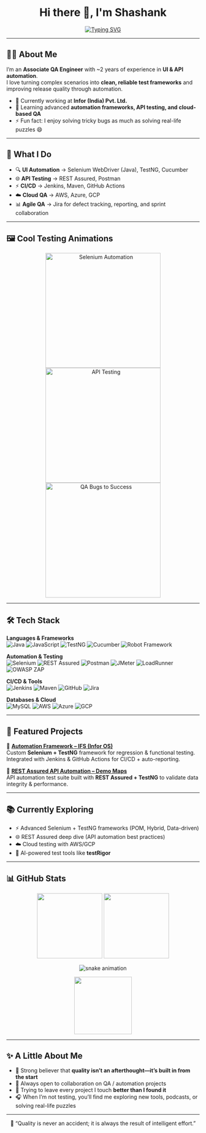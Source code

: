 <!-- Header with Wave -->
<h1 align="center">Hi there 👋, I'm Shashank</h1>

<!-- Typing Animation -->
<p align="center">
  <a href="https://github.com/DNS-Shashank">
    <img src="https://readme-typing-svg.herokuapp.com?font=Fira+Code&size=22&duration=3000&pause=1000&color=00C2FF&center=true&vCenter=true&width=600&lines=QA+Engineer+%7C+Automation+Tester;UI+%26+API+Automation+with+Selenium+%26+REST+Assured;Passionate+about+Building+Robust+Test+Frameworks;Always+Learning+%26+Improving" alt="Typing SVG" />
  </a>
</p>

---

## 👨‍💻 About Me  
I’m an **Associate QA Engineer** with ~2 years of experience in **UI & API automation**.  
I love turning complex scenarios into **clean, reliable test frameworks** and improving release quality through automation.  

- 🔭 Currently working at **Infor (India) Pvt. Ltd.**  
- 🌱 Learning advanced **automation frameworks, API testing, and cloud-based QA**  
- ⚡ Fun fact: I enjoy solving tricky bugs as much as solving real-life puzzles 😄  

---

## 🚀 What I Do  
- 🔍 **UI Automation** → Selenium WebDriver (Java), TestNG, Cucumber  
- 🌐 **API Testing** → REST Assured, Postman  
- ⚡ **CI/CD** → Jenkins, Maven, GitHub Actions  
- ☁️ **Cloud QA** → AWS, Azure, GCP  
- 📊 **Agile QA** → Jira for defect tracking, reporting, and sprint collaboration  

---

## 🖼️ Cool Testing Animations
<p align="center">
  <img src="https://media.giphy.com/media/l0HlQ7LRalR0W7plW/giphy.gif" width="300" alt="Selenium Automation" />
  <img src="https://media.giphy.com/media/xT9IgG50Fb7Mi0prBC/giphy.gif" width="300" alt="API Testing" />
  <img src="https://media.giphy.com/media/3o6Zt6ML6BklcajjsA/giphy.gif" width="300" alt="QA Bugs to Success" />
</p>

---

## 🛠️ Tech Stack  

**Languages & Frameworks**  
![Java](https://img.shields.io/badge/Java-ED8B00?style=for-the-badge&logo=openjdk&logoColor=white)
![JavaScript](https://img.shields.io/badge/JavaScript-F7DF1E?style=for-the-badge&logo=javascript&logoColor=black)
![TestNG](https://img.shields.io/badge/TestNG-FF6F00?style=for-the-badge)
![Cucumber](https://img.shields.io/badge/Cucumber-23D96C?style=for-the-badge&logo=cucumber&logoColor=white)
![Robot Framework](https://img.shields.io/badge/Robot_Framework-143?style=for-the-badge&logo=robot-framework&logoColor=white)

**Automation & Testing**  
![Selenium](https://img.shields.io/badge/Selenium-43B02A?style=for-the-badge&logo=selenium&logoColor=white)
![REST Assured](https://img.shields.io/badge/REST%20Assured-009688?style=for-the-badge)
![Postman](https://img.shields.io/badge/Postman-FD6C35?style=for-the-badge&logo=postman&logoColor=white)
![JMeter](https://img.shields.io/badge/JMeter-D22128?style=for-the-badge&logo=apache-jmeter&logoColor=white)
![LoadRunner](https://img.shields.io/badge/LoadRunner-00A0E3?style=for-the-badge)
![OWASP ZAP](https://img.shields.io/badge/OWASP%20ZAP-000000?style=for-the-badge)

**CI/CD & Tools**  
![Jenkins](https://img.shields.io/badge/Jenkins-D24939?style=for-the-badge&logo=jenkins&logoColor=white)
![Maven](https://img.shields.io/badge/Maven-C71A36?style=for-the-badge&logo=apache-maven&logoColor=white)
![GitHub](https://img.shields.io/badge/GitHub-181717?style=for-the-badge&logo=github)
![Jira](https://img.shields.io/badge/Jira-0052CC?style=for-the-badge&logo=jira&logoColor=white)

**Databases & Cloud**  
![MySQL](https://img.shields.io/badge/MySQL-005C84?style=for-the-badge&logo=mysql&logoColor=white)
![AWS](https://img.shields.io/badge/AWS-FF9900?style=for-the-badge&logo=amazonaws&logoColor=white)
![Azure](https://img.shields.io/badge/Azure-0078D7?style=for-the-badge&logo=microsoftazure&logoColor=white)
![GCP](https://img.shields.io/badge/GCP-4285F4?style=for-the-badge&logo=googlecloud&logoColor=white)

---

## 📌 Featured Projects  

🔹 **[Automation Framework – IFS (Infor OS)](https://github.com/DNS-Shashank/IFS-Automation)**  
Custom **Selenium + TestNG** framework for regression & functional testing. Integrated with Jenkins & GitHub Actions for CI/CD + auto-reporting.  

🔹 **[REST Assured API Automation – Demo Maps](https://github.com/DNS-Shashank/REST-Assured-API-Demo)**  
API automation test suite built with **REST Assured + TestNG** to validate data integrity & performance.  

---

## 📚 Currently Exploring  
- ⚡ Advanced Selenium + TestNG frameworks (POM, Hybrid, Data-driven)  
- 🌐 REST Assured deep dive (API automation best practices)  
- ☁️ Cloud testing with AWS/GCP  
- 🤖 AI-powered test tools like **testRigor**  

---

## 📊 GitHub Stats  

<p align="center">
  <img src="https://github-readme-stats.vercel.app/api?username=DNS-Shashank&show_icons=true&theme=tokyonight" height="170" />
  <img src="https://github-readme-streak-stats.herokuapp.com/?user=DNS-Shashank&theme=tokyonight" height="170" />
</p>

<p align="center">
  <img src="https://github.com/DNS-Shashank/github-contribution-grid-snake.svg" alt="snake animation" />
</p>

<p align="center">
  <img src="https://github-readme-stats.vercel.app/api/top-langs/?username=DNS-Shashank&layout=compact&theme=tokyonight" height="150" />
</p>

---

## ✨ A Little About Me  
- 🎯 Strong believer that **quality isn’t an afterthought—it’s built in from the start**  
- 🤝 Always open to collaboration on QA / automation projects  
- 🌟 Trying to leave every project I touch **better than I found it**  
- 🎧 When I’m not testing, you’ll find me exploring new tools, podcasts, or solving real-life puzzles  

---

<p align="center">🚀 “Quality is never an accident; it is always the result of intelligent effort.”</p>
